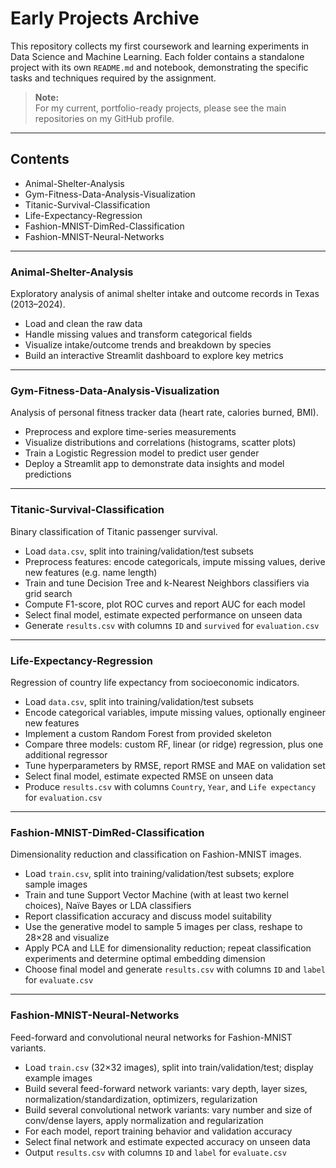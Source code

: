 # Early Projects Archive

This repository collects my first coursework and learning experiments in Data Science and Machine Learning. Each folder contains a standalone project with its own `README.md` and notebook, demonstrating the specific tasks and techniques required by the assignment.

> **Note:**  
> For my current, portfolio-ready projects, please see the main repositories on my GitHub profile.

---

## Contents

- Animal-Shelter-Analysis  
- Gym-Fitness-Data-Analysis-Visualization  
- Titanic-Survival-Classification  
- Life-Expectancy-Regression  
- Fashion-MNIST-DimRed-Classification  
- Fashion-MNIST-Neural-Networks  

---

### Animal-Shelter-Analysis

Exploratory analysis of animal shelter intake and outcome records in Texas (2013–2024).  
- Load and clean the raw data  
- Handle missing values and transform categorical fields  
- Visualize intake/outcome trends and breakdown by species  
- Build an interactive Streamlit dashboard to explore key metrics  

---

### Gym-Fitness-Data-Analysis-Visualization

Analysis of personal fitness tracker data (heart rate, calories burned, BMI).  
- Preprocess and explore time-series measurements  
- Visualize distributions and correlations (histograms, scatter plots)  
- Train a Logistic Regression model to predict user gender  
- Deploy a Streamlit app to demonstrate data insights and model predictions  

---

### Titanic-Survival-Classification

Binary classification of Titanic passenger survival.  
- Load `data.csv`, split into training/validation/test subsets  
- Preprocess features: encode categoricals, impute missing values, derive new features (e.g. name length)  
- Train and tune Decision Tree and k-Nearest Neighbors classifiers via grid search  
- Compute F1-score, plot ROC curves and report AUC for each model  
- Select final model, estimate expected performance on unseen data  
- Generate `results.csv` with columns `ID` and `survived` for `evaluation.csv`  

---

### Life-Expectancy-Regression

Regression of country life expectancy from socioeconomic indicators.  
- Load `data.csv`, split into training/validation/test subsets  
- Encode categorical variables, impute missing values, optionally engineer new features  
- Implement a custom Random Forest from provided skeleton  
- Compare three models: custom RF, linear (or ridge) regression, plus one additional regressor  
- Tune hyperparameters by RMSE, report RMSE and MAE on validation set  
- Select final model, estimate expected RMSE on unseen data  
- Produce `results.csv` with columns `Country`, `Year`, and `Life expectancy` for `evaluation.csv`  

---

### Fashion-MNIST-DimRed-Classification

Dimensionality reduction and classification on Fashion-MNIST images.  
- Load `train.csv`, split into training/validation/test subsets; explore sample images  
- Train and tune Support Vector Machine (with at least two kernel choices), Naïve Bayes or LDA classifiers  
- Report classification accuracy and discuss model suitability  
- Use the generative model to sample 5 images per class, reshape to 28×28 and visualize  
- Apply PCA and LLE for dimensionality reduction; repeat classification experiments and determine optimal embedding dimension  
- Choose final model and generate `results.csv` with columns `ID` and `label` for `evaluate.csv`  

---

### Fashion-MNIST-Neural-Networks

Feed-forward and convolutional neural networks for Fashion-MNIST variants.  
- Load `train.csv` (32×32 images), split into train/validation/test; display example images  
- Build several feed-forward network variants: vary depth, layer sizes, normalization/standardization, optimizers, regularization  
- Build several convolutional network variants: vary number and size of conv/dense layers, apply normalization and regularization  
- For each model, report training behavior and validation accuracy  
- Select final network and estimate expected accuracy on unseen data  
- Output `results.csv` with columns `ID` and `label` for `evaluate.csv`  
